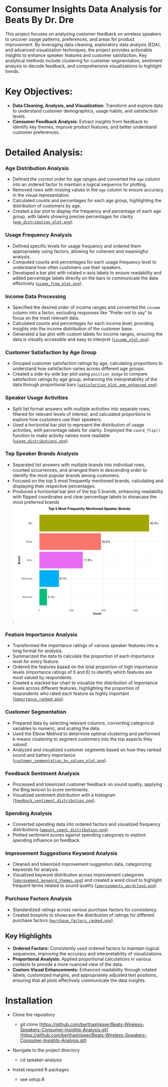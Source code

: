 # Consumer Insights Data Analysis for Beats By Dr. Dre

This project focuses on analyzing customer feedback on wireless speakers to uncover usage patterns, preferences, and areas for product improvement. By leveraging data cleaning, exploratory data analysis (EDA), and advanced visualization techniques, the project provides actionable insights to enhance speaker features and customer satisfaction. Key analytical methods include clustering for customer segmentation, sentiment analysis to decode feedback, and comprehensive visualizations to highlight trends.


# Key Objectives:
- **Data Cleaning, Analysis, and Visualization:** Transform and explore data to understand customer demographics, usage habits, and satisfaction levels.
- **Consumer Feedback Analysis:** Extract insights from feedback to identify key themes, improve product features, and better understand customer preferences.


# Detailed Analysis:

### Age Distribution Analysis
- Defined the correct order for age ranges and converted the `age` column into an ordered factor to maintain a logical sequence for plotting.
- Removed rows with missing values in the `age` column to ensure accuracy in the visual representation.
- Calculated counts and percentages for each age group, highlighting the distribution of customers by age.
- Created a bar plot to display the frequency and percentage of each age group, with labels showing precise percentages for clarity ([`age_distribution_plot.png`](age_distribution_plot.png)).

### Usage Frequency Analysis
- Defined specific levels for usage frequency and ordered them appropriately using factors, allowing for coherent and meaningful analysis.
- Computed counts and percentages for each usage frequency level to understand how often customers use their speakers.
- Developed a bar plot with rotated x-axis labels to ensure readability and added percentage labels directly on the bars to communicate the data effectively ([`usage_freq_plot.png`](usage_freq_plot.png)).

### Income Data Processing
- Specified the desired order of income ranges and converted the `income` column into a factor, excluding responses like "Prefer not to say" to focus on the most relevant data.
- Calculated counts and percentages for each income level, providing insights into the income distribution of the customer base.
- Generated a bar plot with custom labels for income ranges, ensuring the data is visually accessible and easy to interpret ([`income_plot.png`](income_plot.png)).

### Customer Satisfaction by Age Group
- Grouped customer satisfaction ratings by age, calculating proportions to understand how satisfaction varies across different age groups.
- Created a side-by-side bar plot using `position_dodge` to compare satisfaction ratings by age group, enhancing the interpretability of the data through proportional bars ([`satisfaction_plot_age_enhanced.png`](satisfaction_plot_age_enhanced.png)).

### Speaker Usage Activities
- Split list format answers with multiple activities into separate rows, filtered for relevant levels of interest, and calculated proportions to explore how customers use their speakers.
- Used a horizontal bar plot to represent the distribution of usage activities, with percentage labels for clarity. Employed the `coord_flip()` function to make activity names more readable ([`usage_distributions.png`](usage_distributions.png)).

### Top Speaker Brands Analysis
- Separated list answers with multiple brands into individual rows, counted occurrences, and arranged them in descending order to identify the most popular brands among customers.
- Focused on the top 5 most frequently mentioned brands, calculating and displaying their respective percentages.
- Produced a horizontal bar plot of the top 5 brands, enhancing readability with flipped coordinates and clear percentage labels to showcase the most preferred brands ![Top 5 Most Frequently Mentioned Speaker Brands](top_brands_plot.png).


### Feature Importance Analysis
- Transformed the importance ratings of various speaker features into a long format for analysis.
- Summarized the data to calculate the proportion of each importance level for every feature.
- Ordered the features based on the total proportion of high importance levels (importance ratings of 5 and 6) to identify which features are most valued by respondents.
- Created a stacked bar chart to visualize the distribution of importance levels across different features, highlighting the proportion of respondents who rated each feature as highly important ([`importance_ranked.png`](importance_ranked.png)).

### Customer Segmentation
- Prepared data by selecting relevant columns, converting categorical variables to numeric, and scaling the data.
- Used the Elbow Method to determine optimal clustering and performed k-means clustering to segment customers into the top aspects they valued.
- Analyzed and visualized customer segments based on how they ranked sound and battery importance ([`customer_segmentation_by_values_plot.png`](customer_segmentation_by_values_plot.png)).

### Feedback Sentiment Analysis
- Processed and tokenized customer feedback on sound quality, applying the Bing lexicon to score sentiments.
- Visualized sentiment distribution with a histogram ([`feedback_sentiment_distribution.png`](feedback_sentiment_distribution.png)).

### Spending Analysis
- Converted spending data into ordered factors and visualized frequency distributions ([`amount_spent_distribution.png`](amount_spent_distribution.png)).
- Plotted sentiment scores against spending categories to explore spending influence on feedback.

### Improvement Suggestions Keyword Analysis
- Cleaned and tokenized improvement suggestion data, categorizing keywords for analysis.
- Visualized keyword distribution across improvement categories ([`improvement_keyword_themes.png`](improvement_keyword_themes.png)) and created a word cloud to highlight frequent terms related to sound quality ([`improvements_wordcloud.png`](improvements_wordcloud.png)).

### Purchase Factors Analysis
- Standardized ratings across various purchase factors for consistency.
- Created boxplots to showcase the distribution of ratings for different purchase factors ([`purchase_factors_ranked.png`](purchase_factors_ranked.png)).


## Key Highlights
- **Ordered Factors:** Consistently used ordered factors to maintain logical sequences, improving the accuracy and interpretability of visualizations.
- **Proportional Analysis:** Applied proportional calculations in various contexts to provide a more nuanced view of the data.
- **Custom Visual Enhancements:** Enhanced readability through rotated labels, customized margins, and appropriately adjusted text positions, ensuring that all plots effectively communicate the data insights.


# Installation
- Clone the repository
  - git clone [https://github.com/berthashipper/Beats-Wireless-Speakers-Consumer-Insights-Analysis.git](https://github.com/berthashipper/Beats-Wireless-Speakers-Consumer-Insights-Analysis.git)

- Navigate to the project directory
  - cd speaker-analysis

- Install required R packages
  - see setup.R
